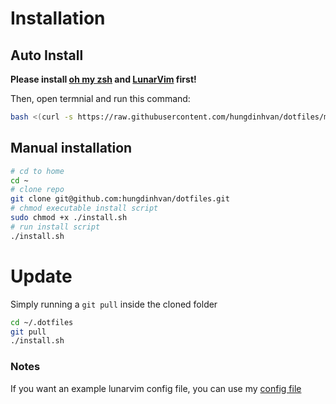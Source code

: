 # Installation

## Auto Install
**Please install [oh my zsh](https://github.com/ohmyzsh/ohmyzsh) and [LunarVim](https://github.com/LunarVim/LunarVim) first!**


Then, open termnial and run this command:
```sh
bash <(curl -s https://raw.githubusercontent.com/hungdinhvan/dotfiles/master/install.sh)
```
## Manual installation
```sh
# cd to home 
cd ~
# clone repo
git clone git@github.com:hungdinhvan/dotfiles.git  
# chmod executable install script
sudo chmod +x ./install.sh
# run install script
./install.sh

```

# Update
Simply running a `git pull` inside the cloned folder

```sh
cd ~/.dotfiles
git pull
./install.sh

```
### Notes

If you want an example lunarvim config file, you can use my [config file](https://github.com/hungdinhvan/lvim-config.lua)

